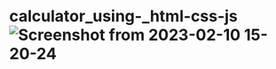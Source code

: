 # calculator_using-_html-css-js![Screenshot from 2023-02-10 15-20-24](https://user-images.githubusercontent.com/85412524/218060242-5abdff78-0059-4dd6-b22a-bc737a044674.png)
